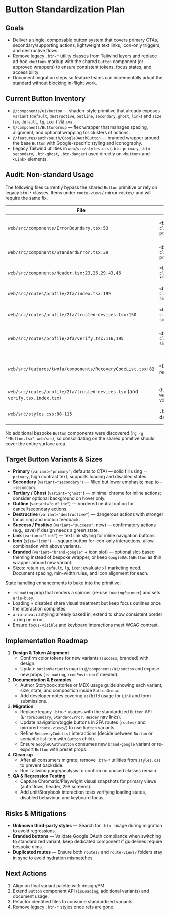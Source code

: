# Button Standardization Plan

## Goals
- Deliver a single, composable button system that covers primary CTAs, secondary/supporting actions, lightweight text links, icon-only triggers, and destructive flows.
- Remove legacy `.btn-*` utility classes from Tailwind layers and replace ad‑hoc `<button>` markup with the shared `Button` component (or approved wrappers) to ensure consistent tokens, focus states, and accessibility.
- Document migration steps so feature teams can incrementally adopt the standard without blocking in-flight work.

## Current Button Inventory
- `@/components/ui/button` — shadcn-style primitive that already exposes `variant` (`default`, `destructive`, `outline`, `secondary`, `ghost`, `link`) and `size` (`sm`, `default`, `lg`, `icon`) via `cva`.
- `@/components/ButtonGroup` — flex wrapper that manages spacing, alignment, and optional wrapping for clusters of actions.
- `@/features/auth/oauth/GoogleOAuthButton` — branded wrapper around the base `Button` with Google-specific styling and iconography.
- Legacy Tailwind utilities in `web/src/styles.css` (`.btn-primary`, `.btn-secondary`, `.btn-ghost`, `.btn-danger`) used directly on `<button>` and `<Link>` elements.

## Audit: Non-standard Usage
The following files currently bypass the shared `Button` primitive or rely on legacy `btn-*` classes. Items under `route-views/` mirror `routes/` and will require the same fix.

| File | Pattern | Notes |
| --- | --- | --- |
| `web/src/components/ErrorBoundary.tsx:53` | `<button className="btn-primary">` | Should use `Button` (likely `variant="primary"` once defined) with navigation handler. |
| `web/src/components/StandardError.tsx:39` | `<button className="btn-primary">` | Replace with `Button` and allow variant override via prop. |
| `web/src/components/Header.tsx:23,26,29,43,46` | `<Link className="btn-*">` | Convert to `Button` with `asChild` so `Link` adopts shared styles. |
| `web/src/routes/profile/2fa/index.tsx:199` | `<button className="text-sm …">` | Back-to-home action; use `Button` with `variant="ghost"`/`link`. |
| `web/src/routes/profile/2fa/trusted-devices.tsx:150` | `<button className="text-sm …">` | Navigation action; should leverage `Button` link-style variant. |
| `web/src/routes/profile/2fa/verify.tsx:116,195` | `<button className="text-sm …">` | Footer navigation + toggle between code types; convert to shared variants. |
| `web/src/features/twofa/components/RecoveryCodeList.tsx:82` | `<button …>` per recovery code | Replace with `Button` (`variant="ghost"`/`outline`) or reconsider semantic element (maybe `<li>` with `Button` child). |
| `web/src/routes/profile/2fa/trusted-devices.tsx` (and `verify.tsx`, `index.tsx`) | duplicates under `web/src/route-views/**` | Mirror updates after main routes migrate. |
| `web/src/styles.css:88-115` | `.btn-*` utility definitions | Marked for removal once replacements ship to avoid drift. |

No additional bespoke `Button` components were discovered (`rg -g '*Button.tsx' web/src`), so consolidating on the shared primitive should cover the entire surface area.

## Target Button Variants & Sizes
- **Primary** (`variant="primary"`; defaults to CTA) — solid fill using `--primary`, high contrast text, supports loading and disabled states.
- **Secondary** (`variant="secondary"`) — filled but lower emphasis; map to `--secondary`.
- **Tertiary / Ghost** (`variant="ghost"`) — minimal chrome for inline actions; consider optional background on hover only.
- **Outline** (`variant="outline"`) — bordered neutral option for cancel/secondary actions.
- **Destructive** (`variant="destructive"`) — dangerous actions with stronger focus ring and motion feedback.
- **Success / Positive** (`variant="success"`; new) — confirmatory actions (e.g., save) if design needs a green state.
- **Link** (`variant="link"`) — text link styling for inline navigation buttons.
- **Icon** (`size="icon"`) — square button for icon-only interactions; allow combination with above variants.
- **Branded** (`variant="brand-google"` + icon slot) — optional slot-based theming instead of bespoke wrapper, or keep `GoogleOAuthButton` as thin wrapper around new variant.
- Sizes: retain `sm`, `default`, `lg`, `icon`; evaluate `xl` marketing need. Document spacing, min-width rules, and icon alignment for each.

State handling enhancements to bake into the primitive:
- `isLoading` prop that renders a spinner (re-use `LoadingSpinner`) and sets `aria-busy`.
- Loading + disabled share visual treatment but keep focus outlines once the interaction completes.
- `aria-invalid` styling already baked in; extend to show consistent border + ring on error.
- Ensure `focus-visible` and keyboard interactions meet WCAG contrast.

## Implementation Roadmap
1. **Design & Token Alignment**
   - Confirm color tokens for new variants (`success`, branded) with design.
   - Update `buttonVariants` map in `@/components/ui/button` and expose new props (`isLoading`, `iconPosition` if needed).
2. **Documentation & Examples**
   - Author Storybook stories or MDX usage guide showing each variant, size, state, and composition inside `ButtonGroup`.
   - Add developer notes covering `asChild` usage for `Link` and form submissions.
3. **Migration**
   - Replace legacy `.btn-*` usages with the standardized `Button` API (`ErrorBoundary`, `StandardError`, `Header` nav links).
   - Update navigation/toggle buttons in 2FA routes (`routes/` and mirrored `route-views/`) to use `Button` variants.
   - Refine `RecoveryCodeList` interactions (decide between `Button` or semantic list item with `Button` child).
   - Ensure `GoogleOAuthButton` consumes new `brand-google` variant or re-export `Button` with preset props.
4. **Clean-up**
   - After all consumers migrate, remove `.btn-*` utilities from `styles.css` to prevent backslide.
   - Run Tailwind purge/analysis to confirm no unused classes remain.
5. **QA & Regression Testing**
   - Capture Chromatic/Playwright visual snapshots for primary views (auth flows, header, 2FA screens).
   - Add unit/Storybook interaction tests verifying loading states, disabled behaviour, and keyboard focus.

## Risks & Mitigations
- **Unknown third-party styles** — Search for `.btn-` usage during migration to avoid regressions.
- **Branded buttons** — Validate Google OAuth compliance when switching to standardized variant; keep dedicated component if guidelines require bespoke dims.
- **Duplicated routes** — Ensure both `routes/` and `route-views/` folders stay in sync to avoid hydration mismatches.

## Next Actions
1. Align on final variant palette with design/PM.
2. Extend `Button` component API (`isLoading`, additional variants) and document usage.
3. Refactor identified files to consume standardized variants.
4. Remove legacy `.btn-*` styles once refs are gone.
